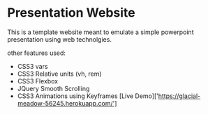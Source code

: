 # Presentation Website

This is a template website meant to emulate a simple powerpoint presentation using web technolgies.

other features used:

- CSS3 vars
- CSS3 Relative units (vh, rem)
- CSS3 Flexbox
- JQuery Smooth Scrolling
- CSS3 Animations using Keyframes
[Live Demo]['https://glacial-meadow-56245.herokuapp.com/']